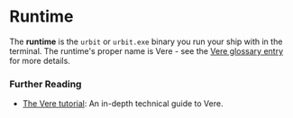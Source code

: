 # Runtime

The **runtime** is the `urbit` or `urbit.exe` binary you run your ship with in the terminal. The runtime's proper name is Vere - see the [Vere glossary entry](urbit-docs/glossary/vere) for more details.

### Further Reading

- [The Vere tutorial](urbit-docs/system/runtime/): An in-depth technical guide to Vere.

